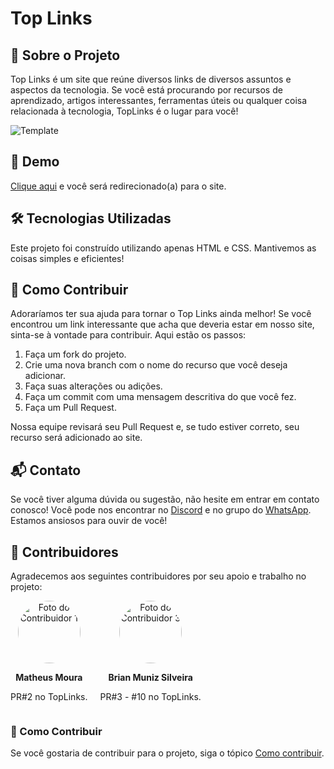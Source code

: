 # Top Links

## 📄 Sobre o Projeto

Top Links é um site que reúne diversos links de diversos assuntos e aspectos da tecnologia. Se você está procurando por recursos de aprendizado, artigos interessantes, ferramentas úteis ou qualquer coisa relacionada à tecnologia, TopLinks é o lugar para você!

![Template](https://i.imgur.com/uMRRVUW.png)

## 🚀 Demo

[Clique aqui](https://toplinks.vercel.app/) e você será redirecionado(a) para o site.

## 🛠️ Tecnologias Utilizadas

Este projeto foi construído utilizando apenas HTML e CSS. Mantivemos as coisas simples e eficientes!

## 🤝 Como Contribuir

Adoraríamos ter sua ajuda para tornar o Top Links ainda melhor! Se você encontrou um link interessante que acha que deveria estar em nosso site, sinta-se à vontade para contribuir. Aqui estão os passos:

1. Faça um fork do projeto.
2. Crie uma nova branch com o nome do recurso que você deseja adicionar.
3. Faça suas alterações ou adições.
4. Faça um commit com uma mensagem descritiva do que você fez.
5. Faça um Pull Request.

Nossa equipe revisará seu Pull Request e, se tudo estiver correto, seu recurso será adicionado ao site.

## 📬 Contato

Se você tiver alguma dúvida ou sugestão, não hesite em entrar em contato conosco! Você pode nos encontrar no [Discord](https://discord.gg/8qsNyd7DbD) e no grupo do [WhatsApp](https://chat.whatsapp.com/BSiJuKkvAnK6ATMw0urFZl). Estamos ansiosos para ouvir de você!

## 👥 Contribuidores

Agradecemos aos seguintes contribuidores por seu apoio e trabalho no projeto:

<div style="display: flex; flex-wrap: wrap; gap: 20px;">

  <div style="text-align: center;">
    <a href="https://link-para-perfil1">
      <img src="https://avatars.githubusercontent.com/u/131560455?v=4" alt="Foto do Contribuidor 1" style="border-radius: 50%; width: 100px; height: 100px;"/>
    </a>
    <p><strong>Matheus Moura</strong></p>
    <p>PR#2 no TopLinks.</p>
  </div>

  <div style="text-align: center;">
    <a href="https://github.com/BrianMunizSilveira">
      <img src="https://avatars.githubusercontent.com/u/155079481?v=4" alt="Foto do Contribuidor 3" style="border-radius: 50%; width: 100px; height: 100px;"/>
    </a>
    <p><strong>Brian Muniz Silveira</strong></p>
    <p>PR#3 - #10 no TopLinks.</p>
  </div>

</div>

### 🤔 Como Contribuir

Se você gostaria de contribuir para o projeto, siga o tópico [Como contribuir](#como-contribuir).
